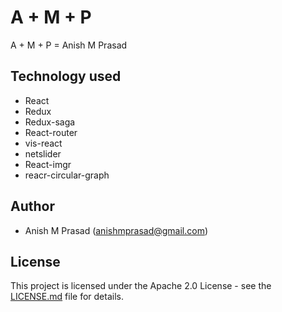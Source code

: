 # A + M + P

A + M + P = Anish M Prasad

## Technology used

- React
- Redux
- Redux-saga
- React-router
- vis-react
- netslider
- React-imgr
- reacr-circular-graph


## Author

- Anish M Prasad (anishmprasad@gmail.com)

## License

This project is licensed under the Apache 2.0 License - see the [LICENSE.md](https://github.com/anishmprasad/a_m_p/blob/master/LICENSE) file for details.



























